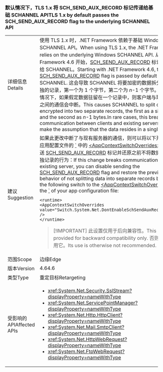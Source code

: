 ### <a name="tls-1x-by-default-passes-the-schsendauxrecord-flag-to-the-underlying-schannel-api"></a><span data-ttu-id="ac456-101">默认情况下，TLS 1.x 将 SCH_SEND_AUX_RECORD 标记传递给基础 SCHANNEL API</span><span class="sxs-lookup"><span data-stu-id="ac456-101">TLS 1.x by default passes the SCH_SEND_AUX_RECORD flag to the underlying SCHANNEL API</span></span>

|   |   |
|---|---|
|<span data-ttu-id="ac456-102">详细信息</span><span class="sxs-lookup"><span data-stu-id="ac456-102">Details</span></span>|<span data-ttu-id="ac456-103">使用 TLS 1.x 时，.NET Framework 依赖于基础 Windows SCHANNEL API。</span><span class="sxs-lookup"><span data-stu-id="ac456-103">When using TLS 1.x, the .NET Framework relies on the underlying Windows SCHANNEL API.</span></span> <span data-ttu-id="ac456-104">从 .NET Framework 4.6 开始，[SCH_SEND_AUX_RECORD](https://msdn.microsoft.com/library/windows/desktop/aa379810.aspx) 标记默认传递给 SCHANNEL。</span><span class="sxs-lookup"><span data-stu-id="ac456-104">Starting with .NET Framework 4.6, the [SCH_SEND_AUX_RECORD](https://msdn.microsoft.com/library/windows/desktop/aa379810.aspx) flag is passed by default to SCHANNEL.</span></span> <span data-ttu-id="ac456-105">这会导致 SCHANNEL 将要加密的数据拆分为两个单独的记录，第一个为 1 个字节，第二个为 <em>n</em>-1 个字节。在极少数情况下，如果假定数据驻留在一个记录中，则客户端与现有服务器之间的通信会中断。</span><span class="sxs-lookup"><span data-stu-id="ac456-105">This causes SCHANNEL to split data to be encrypted into two separate records, the first as a single byte and the second as <em>n</em>-1 bytes.In rare cases, this breaks communication between clients and existing servers that make the assumption that the data resides in a single record.</span></span>|
|<span data-ttu-id="ac456-106">建议</span><span class="sxs-lookup"><span data-stu-id="ac456-106">Suggestion</span></span>|<span data-ttu-id="ac456-107">如果此更改中断了与现有服务器的通信，则可以将以下开关添加到应用配置文件的 [\`](~/docs/framework/configure-apps/file-schema/runtime/runtime-element.md) 中的 [\<AppContextSwitchOverrides>](~/docs/framework/configure-apps/file-schema/runtime/appcontextswitchoverrides-element.md)，禁止发送 [SCH_SEND_AUX_RECORD](https://msdn.microsoft.com/library/windows/desktop/aa379810.aspx) 标记并还原之前不将数据拆分为单独记录的行为：</span><span class="sxs-lookup"><span data-stu-id="ac456-107">If this change breaks communication with an existing server, you can disable sending the [SCH_SEND_AUX_RECORD](https://msdn.microsoft.com/library/windows/desktop/aa379810.aspx) flag and restore the previous behavior of not splitting data into separate records by adding the following switch to the [\<AppContextSwitchOverrides>](~/docs/framework/configure-apps/file-schema/runtime/appcontextswitchoverrides-element.md) in the [\`](~/docs/framework/configure-apps/file-schema/runtime/runtime-element.md) of your app configuration file:</span></span><pre><code class="language-xml">&lt;runtime&gt;&#13;&#10;&lt;AppContextSwitchOverrides&#13;&#10;value=&quot;Switch.System.Net.DontEnableSchSendAuxRecord=true&quot; /&gt;&#13;&#10;&lt;/runtime&gt;&#13;&#10;</code></pre> <blockquote> [!IMPORTANT] <span data-ttu-id="ac456-108">此设置仅用于后向兼容性。</span><span class="sxs-lookup"><span data-stu-id="ac456-108">This setting is provided for backward compatibility only.</span></span> <span data-ttu-id="ac456-109">否则不建议使用它。</span><span class="sxs-lookup"><span data-stu-id="ac456-109">Its use is otherwise not recommended.</span></span></blockquote> |
|<span data-ttu-id="ac456-110">范围</span><span class="sxs-lookup"><span data-stu-id="ac456-110">Scope</span></span>|<span data-ttu-id="ac456-111">边缘</span><span class="sxs-lookup"><span data-stu-id="ac456-111">Edge</span></span>|
|<span data-ttu-id="ac456-112">版本</span><span class="sxs-lookup"><span data-stu-id="ac456-112">Version</span></span>|<span data-ttu-id="ac456-113">4.6</span><span class="sxs-lookup"><span data-stu-id="ac456-113">4.6</span></span>|
|<span data-ttu-id="ac456-114">类型</span><span class="sxs-lookup"><span data-stu-id="ac456-114">Type</span></span>|<span data-ttu-id="ac456-115">重定目标</span><span class="sxs-lookup"><span data-stu-id="ac456-115">Retargeting</span></span>|
|<span data-ttu-id="ac456-116">受影响的 API</span><span class="sxs-lookup"><span data-stu-id="ac456-116">Affected APIs</span></span>|<ul><li><xref:System.Net.Security.SslStream?displayProperty=nameWithType></li><li><xref:System.Net.ServicePointManager?displayProperty=nameWithType></li><li><xref:System.Net.Http.HttpClient?displayProperty=nameWithType></li><li><xref:System.Net.Mail.SmtpClient?displayProperty=nameWithType></li><li><xref:System.Net.HttpWebRequest?displayProperty=nameWithType></li><li><xref:System.Net.FtpWebRequest?displayProperty=nameWithType></li></ul>|

